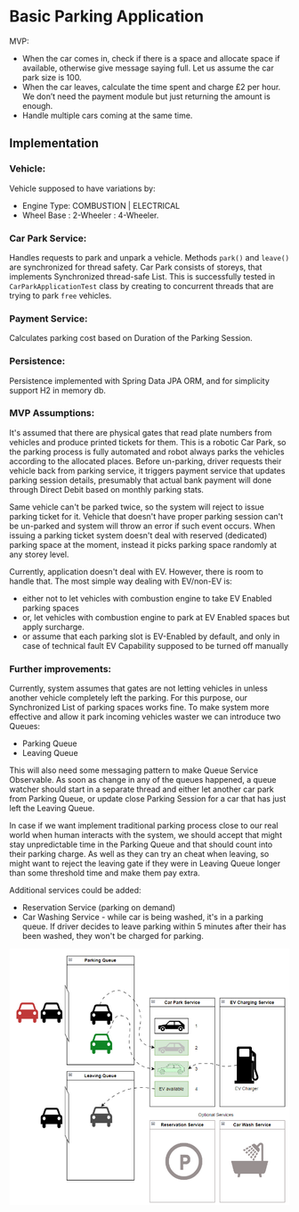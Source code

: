# Basic Parking Application
MVP:
- When the car comes in, check if there is a space and allocate space if available, otherwise give message saying full.   Let us assume the car park size is 100.
- When the car leaves, calculate the time spent and charge £2 per hour.  We don’t need the payment module but just returning the amount is enough.
- Handle multiple cars coming at the same time.

## Implementation

### Vehicle:
Vehicle supposed to have variations by:
- Engine Type: COMBUSTION | ELECTRICAL 
- Wheel Base : 2-Wheeler : 4-Wheeler.  

### Car Park Service: 
Handles requests to park and unpark a vehicle. Methods `park()` and `leave()` are synchronized for thread safety.
Car Park consists of storeys, that implements Synchronized thread-safe List. 
This is successfully tested in `CarParkApplicationTest` class by creating to concurrent threads that are trying to park `free` vehicles.

### Payment Service:
Calculates parking cost based on Duration of the Parking Session.

### Persistence:
Persistence implemented with Spring Data JPA ORM, and for simplicity support H2 in memory db.

### MVP Assumptions:
It's assumed that there are physical gates that read plate numbers from vehicles and produce printed tickets for them.
This is a robotic Car Park, so the parking process is fully automated and robot always parks the vehicles according to the allocated places.
Before un-parking, driver requests their vehicle back from parking service, it triggers payment service that updates parking session details, presumably that actual bank payment will done through Direct Debit based on monthly parking stats.   

Same vehicle can't be parked twice, so the system will reject to issue parking ticket for it.
Vehicle that doesn't have proper parking session can't be un-parked and system will throw an error if such event occurs.
When issuing a parking ticket system doesn't deal with reserved (dedicated) parking space at the moment, instead it picks parking space randomly at any storey level.  

Currently, application doesn't deal with EV. However, there is room to handle that. 
The most simple way dealing with EV/non-EV is:
- either not to let vehicles with combustion engine to take EV Enabled parking spaces
- or, let vehicles with combustion engine to park at EV Enabled spaces but apply surcharge.
- or assume that each parking slot is EV-Enabled by default, and only in case of technical fault EV Capability supposed to be turned off manually

### Further improvements:
Currently, system assumes that gates are not letting vehicles in unless another vehicle completely left the parking. For this purpose, our Synchronized List of parking spaces works fine. 
To make system more effective and allow it park incoming vehicles waster we can introduce two Queues: 
- Parking Queue
- Leaving Queue

This will also need some messaging pattern to make Queue Service Observable. As soon as change in any of the queues happened, a queue watcher should start in a separate thread and either let another car park from Parking Queue, or update close Parking Session for a car that has just left the Leaving Queue.

In case if we want implement traditional parking process close to our real world when human interacts with the system, we should accept that might stay unpredictable time in the Parking Queue and that should count into their parking charge. As well as they can try an cheat when leaving, so might want to reject the leaving gate if they were in Leaving Queue longer than some threshold time and make them pay extra.

Additional services could be added:
- Reservation Service (parking on demand)
- Car Washing Service - while car is being washed, it's in a parking queue. If driver decides to leave parking within 5 minutes after their has been washed, they won't be charged for parking.  

![concept](./concept.png)